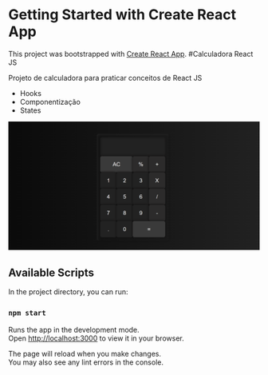 # Getting Started with Create React App

This project was bootstrapped with [Create React App](https://github.com/facebook/create-react-app).
#Calculadora React JS

Projeto de calculadora para praticar conceitos de React JS

- Hooks
- Componentização
- States

![alt-text](https://github.com/brunofelixf/Calculadora-React/blob/main/calculadora.png)

## Available Scripts

In the project directory, you can run:

### `npm start`

Runs the app in the development mode.\
Open [http://localhost:3000](http://localhost:3000) to view it in your browser.

The page will reload when you make changes.\
You may also see any lint errors in the console.
